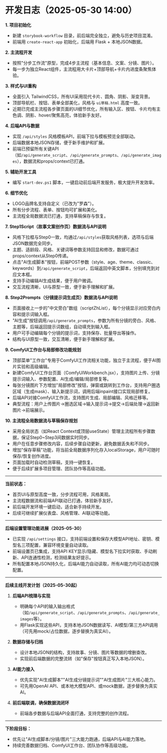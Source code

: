 # 开发日志（2025-05-30 14:00）

**1. 项目初始化**
- 新建 `storybook-workflow` 目录，前后端完全独立，避免与历史项目混淆。
- 前端用 `create-react-app` 初始化，后端用 Flask + 本地JSON数据。

**2. 主流程开发**
- 按照"分步工作流"原型，完成4步主流程（基本信息、文案、分镜、图片）。
- 每一步为独立React组件，主流程用大卡片+顶部导航+卡片内进度条聚焦体验。

**3. 样式与UI重构**
- 全面引入 TailwindCSS，所有UI采用现代卡片、圆角、阴影、渐变背景。
- 顶部导航栏、按钮、表单全部美化，风格与 `ui草稿.html` 高度一致。
- 近期已完成主流程各步骤页面的UI细节优化，所有输入区、按钮、卡片均有主色调、阴影、hover/聚焦高亮，体验新手友好。

**4. 后端API与数据**
- 实现 `/api/styles` 风格模板API，前端下拉与模板预览全部联动。
- 后端数据本地JSON存储，便于新手维护和扩展。
- 前端已预留所有关键API（如`/api/generate_script`、`/api/generate_prompts`、`/api/generate_images`），数据流和props/context已打通。

**5. 辅助开发工具**
- 编写 `start-dev.ps1` 脚本，一键启动前后端开发服务，极大提升开发效率。

**6. 细节优化**
- LOGO品牌名支持自定义（已改为"罗森"）。
- 所有分步流程、表单、按钮均可扩展和美化。
- 主流程全局数据流已打通，支持草稿保存与恢复。

**7. Step1Script（故事文案创作页）数据流与API说明**
- 风格下拉框与Step0一致，均通过`/api/styles`获取风格列表，选项与后端JSON数据完全同步。
- 主题、适龄段、风格、关键词等参数支持回显和修改，数据可通过props/context从Step0传递。
- 点击"AI生成脚本"按钮，前端POST参数（style、age、theme、classic、keywords）到`/api/generate_script`，后端返回中英文脚本，分别填充到对应文本框。
- 支持手动编辑AI生成结果，便于用户微调。
- 交互流程清晰，UI与原型一致，便于新手理解和扩展。

**8. Step2Prompts（分镜提示词生成页）数据流与API说明**
- 页面接收上一步的"中文旁白"数组（scriptZhList），每个分镜显示对应旁白内容和提示词输入框。
- "AI生成"按钮调用`/api/generate_prompts`，参数为所有分镜的旁白、风格、主题等，后端返回提示词数组，自动填充到输入框。
- 用户可手动编辑每个分镜的提示词，支持保存、批量导出等操作。
- 结构与UI原型一致，交互清晰，便于新手理解和扩展。

**9. ComfyUI工作台与局部修改功能规划**
- 顶部菜单"工作台"专用于ComfyUI工作流相关功能，独立于主流程，便于AI图片实验和高级编辑。
- 新建ComfyUI工作台页面（ComfyUIWorkbench.jsx），支持图片上传、分镜提示词输入、参数配置、AI生成/编辑/局部修复等。
- 每张分镜图片下方增加"局部修改"按钮，弹窗或跳转到工作台，支持用户圈选区域（生成mask）、输入新提示词，调用后端inpaint接口实现局部修复。
- 后端API对接ComfyUI工作流，支持图片生成、局部编辑、风格迁移等。
- 典型流程：用户上传图片→圈选区域→输入提示词→提交→后端处理→返回新图片→前端展示。

**10. 主流程全局数据流与草稿保存规划**
- 采用全局状态（如React Context或顶层useState）管理主流程所有步骤数据，保证Step0~Step3间数据实时同步。
- 用户在任意步骤修改内容，后续步骤自动更新，避免数据丢失和不同步。
- 增加"保存草稿"功能，将当前全局数据序列化存入localStorage，用户可随时保存/恢复创作进度。
- 页面加载时自动检测草稿，支持一键恢复。
- 便于后续扩展多项目管理、团队协作等高级功能。

---

**当前状态：**
- 首页UI与原型高度一致，分步流程可用，风格美观。
- 主流程数据流和前端API联动已打通，体验新手友好。
- 前后端开发环境一键启动，适合新手持续开发。
- 后续可继续扩展仪表盘、风格管理、AI联动等功能。

---

**后端设置管理功能进展（2025-05-30）**
- 已实现 `/api/settings` 接口，支持前端设置和保存大模型API地址、密钥、模型名三项配置，兼容环境变量自动读取。
- 前端设置页已集成，支持API KEY显示/隐藏、模型名下拉实时获取、手动刷新、API连通性检测，检测结果友好提示。
- 所有配置本地JSON持久化，后端AI能力自动读取，所有AI能力均可动态切换配置。

---

**后续主线开发计划（2025-05-30起）**

1. **后端API梳理与实现**
   - 明确每个API的输入输出格式（如`/api/generate_script`、`/api/generate_prompts`、`/api/generate_images`等）。
   - 用Flask实现这些API，支持本地JSON数据读写、AI模型/第三方API调用（可先用mock/占位数据，逐步替换为真实AI）。

2. **数据存储与归档**
   - 设计本地JSON的结构，支持故事、分镜、图片等数据的增删查改。
   - 实现前后端数据的完整流转（如"保存"按钮真正写入本地JSON）。

3. **AI能力接入**
   - 优先实现"AI生成脚本""AI生成分镜提示词""AI生成图片"三大核心能力。
   - 可先用OpenAI API、或本地大模型API、或mock数据，逐步替换为真实AI。

4. **前后端联调，确保数据流闭环**
   - 前端各步数据与后端API全面打通，支持完整的创作流程。

---

**下阶段目标：**
- 优先让"AI生成脚本/分镜/图片"三大能力跑通，后端API与AI能力落地。
- 持续完善数据归档、ComfyUI工作台、团队协作等高级功能。 